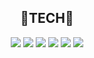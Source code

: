  <div align=center> 
   <h2>📕TECH📘</h2>
<!--    <img src="https://img.shields.io/badge/html5-E34F26?style=for-the-badge&logo=html5&logoColor=white"/> 
   <img src="https://img.shields.io/badge/css-1572B6?style=for-the-badge&logo=css3&logoColor=white"/>  -->
   <img src="https://img.shields.io/badge/react-61DAFB?style=for-the-badge&logo=react&logoColor=black"/>  
   <img src="https://img.shields.io/badge/vue-50b2bd?style=for-the-badge&logo=vue.js&logoColor=white"/>  
<!--    <img src="https://img.shields.io/badge/reactnative-61DAFB?style=for-the-badge&logo=react&logoColor=black"/>   -->
   <img src="https://img.shields.io/badge/javascript-F7DF1E?style=for-the-badge&logo=javascript&logoColor=black"/> 
   <img src="https://img.shields.io/badge/typescript-3178C6?style=for-the-badge&logo=typescript&logoColor=black"/> 
   <img src="https://img.shields.io/badge/ReactiveX-B7178C?style=for-the-badge&logo=reactivex&logoColor=white"/> 
   <img src="https://img.shields.io/badge/Nextjs-000000?style=for-the-badge&logo=Next.JS&logoColor=white"/>
<!--    <img src="https://img.shields.io/badge/redux-764ABC?style=for-the-badge&logo=redux&logoColor=black"/>   -->
  
  <br/>
  <br/>
  <br/>


<!-- ![Anurag's GitHub stats](https://github-readme-stats.vercel.app/api?username=ParkJongho1&theme=github_dark&show_icons=true) -->
<!-- [![Top Langs](https://github-readme-stats.vercel.app/api/top-langs/?username=ParkJongho1&langs_count=10&layout=compact)]() -->


</div>




<!--
**ParkJongho1/ParkJongho1** is a ✨ _special_ ✨ repository because its `README.md` (this file) appears on your GitHub profile.

Here are some ideas to get you started:

- 🔭 I’m currently working on ...
- 🌱 I’m currently learning ...
- 👯 I’m looking to collaborate on ...
- 🤔 I’m looking for help with ...
- 💬 Ask me about ...
- 📫 How to reach me: ...
- 😄 Pronouns: ...
- ⚡ Fun fact: ...
-->
